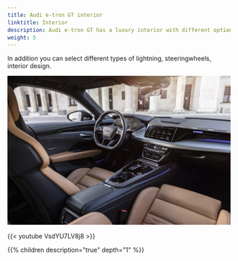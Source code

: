 ```yaml
---
title: Audi e-tron GT interior
linktitle: Interior
description: Audi e-tron GT has a luxury interior with different options in seats and design.
weight: 5
---
```


In addition you can select different types of lightning, steeringwheels, interior design.

![Standard seats](interior.jpg "Audi e-tron GT interior by Auditography")

{{< youtube VsdYU7LV8j8 >}}


{{% children description="true" depth="1" %}}
